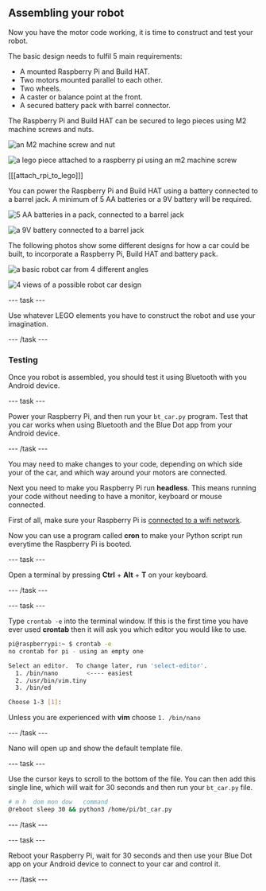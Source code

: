 ## Assembling your robot

Now you have the motor code working, it is time to construct and test your robot.

The basic design needs to fulfil 5 main requirements:

- A mounted Raspberry Pi and Build HAT.
- Two motors mounted parallel to each other.
- Two wheels.
- A caster or balance point at the front.
- A secured battery pack with barrel connector.

The Raspberry Pi and Build HAT can be secured to lego pieces using M2 machine screws and nuts.

![an M2 machine screw and nut](images/m2_machine_screws.jpg)

![a lego piece attached to a raspberry pi using an m2 machine screw](images/m2_rpi_attached.jpg)

[[[attach_rpi_to_lego]]]

You can power the Raspberry Pi and Build HAT using a battery connected to a barrel jack. A minimum of 5 AA batteries or a 9V battery will be required.

![5 AA batteries in a pack, connected to a barrel jack](images/AA_battery.jpg)

![a 9V battery connected to a barrel jack](images/9V_battery.jpg)

The following photos show some different designs for how a car could be built, to incorporate a Raspberry Pi, Build HAT and battery pack.

![a basic robot car from 4 different angles](images/basic_bot.png)

![4 views of a possible robot car design](images/bot-grid_2.png)

--- task ---

Use whatever LEGO elements you have to construct the robot and use your imagination.

--- /task ---

### Testing

Once you robot is assembled, you should test it using Bluetooth with you Android device.

--- task ---

Power your Raspberry Pi, and then run your `bt_car.py` program. Test that you car works when using Bluetooth and the Blue Dot app from your Android device.

--- /task ---

You may need to make changes to your code, depending on which side your of the car, and which way around your motors are connected.

Next you need to make you Raspberry Pi run **headless**. This means running your code without needing to have a monitor, keyboard or mouse connected.

First of all, make sure your Raspberry Pi is [connected to a wifi network](https://www.raspberrypi.org/documentation/configuration/wireless/desktop.md).

Now you can use a program called **cron** to make your Python script run everytime the Raspberry Pi is booted.

--- task ---

Open a terminal by pressing **Ctrl** + **Alt** + **T** on your keyboard.

--- /task ---

--- task ---

Type `crontab -e` into the terminal window. If this is the first time you have ever used **crontab** then it will ask you which editor you would like to use.

```bash
pi@raspberrypi:~ $ crontab -e
no crontab for pi - using an empty one

Select an editor.  To change later, run 'select-editor'.
  1. /bin/nano        <---- easiest
  2. /usr/bin/vim.tiny
  3. /bin/ed

Choose 1-3 [1]: 
```

Unless you are experienced with **vim** choose `1. /bin/nano`

--- /task ---

Nano will open up and show the default template file.

--- task ---

Use the cursor keys to scroll to the bottom of the file. You can then add this single line, which will wait for 30 seconds and then run your `bt_car.py` file.

```bash
# m h  dom mon dow   command
@reboot sleep 30 && python3 /home/pi/bt_car.py
```

--- /task ---

--- task ---

Reboot your Raspberry Pi, wait for 30 seconds and then use your Blue Dot app on your Android device to connect to your car and control it.

--- /task ---





